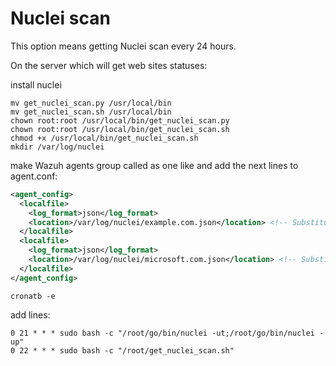 # Nuclei scan

This option means getting Nuclei scan every 24 hours.

On the server which will get web sites statuses:

install nuclei
```
mv get_nuclei_scan.py /usr/local/bin
mv get_nuclei_scan.sh /usr/local/bin
chown root:root /usr/local/bin/get_nuclei_scan.py
chown root:root /usr/local/bin/get_nuclei_scan.sh
chmod +x /usr/local/bin/get_nuclei_scan.sh
mkdir /var/log/nuclei
```
make Wazuh agents group called as one like and add the next lines to agent.conf:
```xml
<agent_config>
  <localfile>
    <log_format>json</log_format>
    <location>/var/log/nuclei/example.com.json</location> <!-- Substitute for actual one from urls.txt (without "https://") -->
  </localfile>
  <localfile>
    <log_format>json</log_format>
    <location>/var/log/nuclei/microsoft.com.json</location> <!-- Substitute for actual another one from urls.txt (without "https://") -->
  </localfile>
</agent_config>
```
```
cronatb -e
```
add lines:
```
0 21 * * * sudo bash -c "/root/go/bin/nuclei -ut;/root/go/bin/nuclei -up"
0 22 * * * sudo bash -c "/root/get_nuclei_scan.sh"
```
